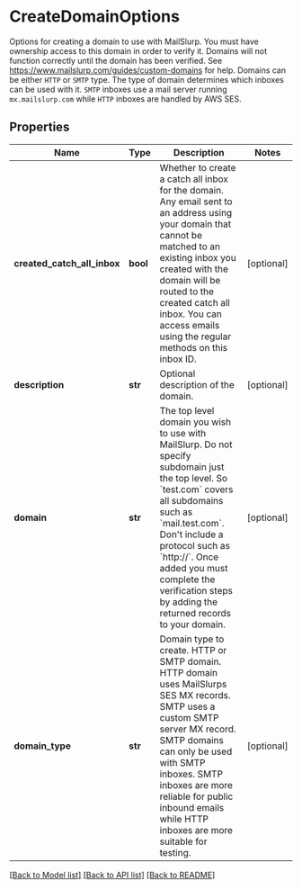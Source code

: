 # CreateDomainOptions

Options for creating a domain to use with MailSlurp. You must have ownership access to this domain in order to verify it. Domains will not function correctly until the domain has been verified. See https://www.mailslurp.com/guides/custom-domains for help. Domains can be either `HTTP` or `SMTP` type. The type of domain determines which inboxes can be used with it. `SMTP` inboxes use a mail server running `mx.mailslurp.com` while `HTTP` inboxes are handled by AWS SES.
## Properties
Name | Type | Description | Notes
------------ | ------------- | ------------- | -------------
**created_catch_all_inbox** | **bool** | Whether to create a catch all inbox for the domain. Any email sent to an address using your domain that cannot be matched to an existing inbox you created with the domain will be routed to the created catch all inbox. You can access emails using the regular methods on this inbox ID. | [optional] 
**description** | **str** | Optional description of the domain. | [optional] 
**domain** | **str** | The top level domain you wish to use with MailSlurp. Do not specify subdomain just the top level. So &#x60;test.com&#x60; covers all subdomains such as &#x60;mail.test.com&#x60;. Don&#39;t include a protocol such as &#x60;http://&#x60;. Once added you must complete the verification steps by adding the returned records to your domain. | [optional] 
**domain_type** | **str** | Domain type to create. HTTP or SMTP domain. HTTP domain uses MailSlurps SES MX records. SMTP uses a custom SMTP server MX record. SMTP domains can only be used with SMTP inboxes. SMTP inboxes are more reliable for public inbound emails while HTTP inboxes are more suitable for testing. | [optional] 

[[Back to Model list]](../README#documentation-for-models) [[Back to API list]](../README#documentation-for-api-endpoints) [[Back to README]](../README)



